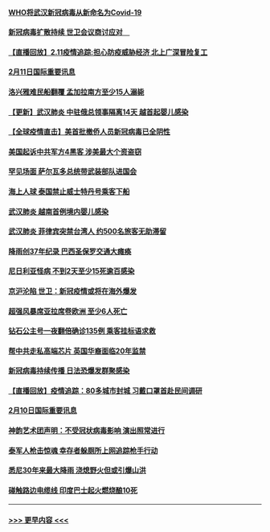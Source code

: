 #### [WHO将武汉新冠病毒从新命名为Covid-19](../pages/prog202/a102774891.md?t=02120844) 
#### [新冠病毒扩散持续 世卫会议商讨应对　](../pages/prog202/a102774850.md?t=02120844) 
#### [【直播回放】2.11疫情追踪:担心防疫威胁经济 北上广深冒险复工](../pages/prog202/a102774741.md?t=02120844) 
#### [2月11日国际重要讯息](../pages/prog202/a102774621.md?t=02120844) 
#### [洛兴雅难民船翻覆 孟加拉南方至少15人溺毙](../pages/prog202/a102774586.md?t=02120844) 
#### [【更新】武汉肺炎 中驻俄总领事隔离14天 越首起婴儿感染](../pages/prog202/a102770740.md?t=02120844) 
#### [【全球疫情直击】美首批撤侨人员新冠病毒已全阴性](../pages/prog202/a102774523.md?t=02120844) 
#### [美国起诉中共军方4黑客 涉美最大个资盗窃](../pages/prog202/a102774508.md?t=02120844) 
#### [罕见场面  萨尔瓦多总统带武装部队进国会](../pages/prog202/a102774494.md?t=02120844) 
#### [海上人球 泰国禁止威士特丹号乘客下船](../pages/prog202/a102774384.md?t=02120844) 
#### [武汉肺炎 越南首例境内婴儿感染](../pages/prog202/a102774365.md?t=02120844) 
#### [武汉肺炎 菲律宾突禁台湾人 约500名旅客无助滞留](../pages/prog202/a102774288.md?t=02120844) 
#### [降雨创37年纪录 巴西圣保罗交通大瘫痪](../pages/prog202/a102774273.md?t=02120844) 
#### [尼日利亚怪病 不到2天至少15死逾百感染](../pages/prog202/a102774260.md?t=02120844) 
#### [京沪沦陷 世卫：新冠疫情或将在海外爆发](../pages/prog202/a102774135.md?t=02120844) 
#### [超强风暴席亚拉席卷欧洲 至少6人死亡](../pages/prog202/a102774122.md?t=02120844) 
#### [钻石公主号一夜翻倍确诊135例 乘客挂标语求救](../pages/prog202/a102774041.md?t=02120844) 
#### [帮中共走私高端芯片 英国华裔面临20年监禁](../pages/prog202/a102774002.md?t=02120844) 
#### [新冠病毒持续传播 日法恐爆发群聚感染](../pages/prog202/a102773992.md?t=02120844) 
#### [【直播回放】疫情追踪：80多城市封城 习戴口罩首赴民间调研](../pages/prog202/a102773728.md?t=02120844) 
#### [2月10日国际重要讯息](../pages/prog202/a102773759.md?t=02120844) 
#### [神韵艺术团声明：不受冠状病毒影响 演出照常进行](../pages/prog202/a102773674.md?t=02120844) 
#### [泰军人枪击惊魂 幸存者躲厕所上网追踪枪手行动](../pages/prog202/a102773660.md?t=02120844) 
#### [悉尼30年来最大降雨 浇熄野火但或引爆山洪](../pages/prog202/a102773651.md?t=02120844) 
#### [碰触路边电缆线 印度巴士起火燃烧酿10死](../pages/prog202/a102773642.md?t=02120844) 

----
#### [ >>> 更早内容 <<< ](../indexes/prog202-earlier.md)
